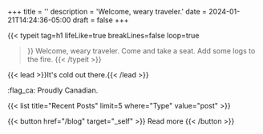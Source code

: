 +++
title = ''
description = 'Welcome, weary traveler.'
date = 2024-01-21T14:24:36-05:00
draft = false
+++
<!-- 
<div align="center">
<img src="https://api.statusbadges.me/badge/status/789561823863111742" alt="status">
</div>
-->

{{< typeit
  tag=h1
  lifeLike=true
  breakLines=false
  loop=true
>}}
Welcome, weary traveler.
Come and take a seat.
Add some logs to the fire.
{{< /typeit >}}

{{< lead >}}It's cold out there.{{< /lead >}}

:flag_ca: Proudly Canadian.


{{< list title="Recent Posts" limit=5 where="Type" value="post" >}}

{{< button href="/blog" target="_self" >}}
Read more
{{< /button >}}